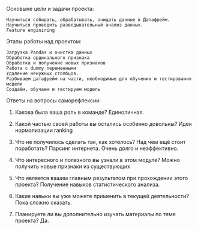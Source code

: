 Основыне цели и задачи проекта:

	Научиться собирать, обрабатывать, очищать данные в Датафрейм.
	Научиться проводить разведывательный анализ данных.
    Feature enginiring

Этапы работы над проектом:

	Загрузка Pandas и очистка данных
	Обработка ординального признака
	Обработка и получение новых признаков
	Работа с dummy переменными
	Удаление ненужных столбцов.
	Разбиваем датафрейм на части, необходимые для обучения и тестирования модели
	Создаём, обучаем и тестируем модель

Ответы на вопросы саморефлексии:

1. Какова была ваша роль в команде?
	Единоличная.

2. Какой частью своей работы вы остались особенно довольны?
	Идея нормализации ranking
	
3. Что не получилось сделать так, как хотелось? Над чем ещё стоит поработать?
	Парсинг интернета. Очень долго и неэффективно.
	
4. Что интересного и полезного вы узнали в этом модуле?
	Можно получить новые признаки из существующих
	
5. Что является вашим главным результатом при прохождении этого проекта?
	Получение навыков статистического анализа.

6. Какие навыки вы уже можете применить в текущей деятельности?
	Пока сложно сказать.

7. Планируете ли вы дополнительно изучать материалы по теме проекта?
	Да.